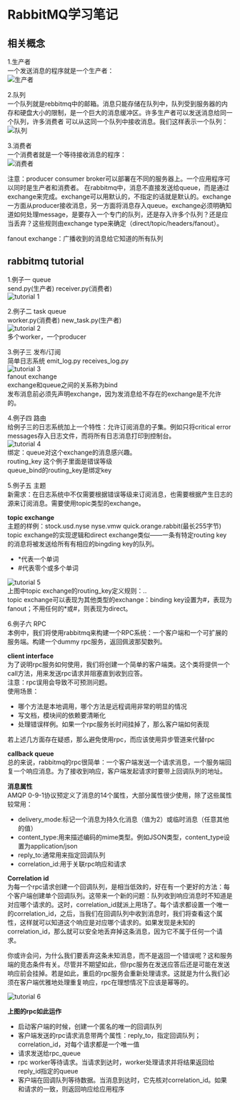 # RabbitMQ学习笔记

## 相关概念
1.生产者  
一个发送消息的程序就是一个生产者：  
![生产者](https://engeltt.github.io/images/1.png)

2.队列  
一个队列就是rebbitmq中的邮箱。消息只能存储在队列中，队列受到服务器的内存和硬盘大小的限制，是一个巨大的消息缓冲区。许多生产者可以发送消息给同一个队列，许多消费者
可以从这同一个队列中接收消息。我们这样表示一个队列：  
![队列](https://engeltt.github.io/images/2.png)

3.消费者  
一个消费者就是一个等待接收消息的程序：  
![消费者](https://engeltt.github.io/images/3.png)

注意：producer consumer broker可以部署在不同的服务器上。一个应用程序可以同时是生产者和消费者。
在rabbitmq中，消息不直接发送给queue，而是通过exchange来完成。exchange可以用默认的，不指定的话就是默认的。exchange一方面从producer接收消息，另一方面将消息存入queue。exchange必须明确知道如何处理message，是要存入一个专门的队列，还是存入许多个队列？还是应当丢弃？这些规则由exchange type来确定（direct/topic/headers/fanout）。

fanout exchange：广播收到的消息给它知道的所有队列

## rabbitmq tutorial
1.例子一 queue  
send.py(生产者)  receiver.py(消费者)  
![tutorial 1](https://engeltt.github.io/images/4.png)

2.例子二 task queue  
worker.py(消费者)  new_task.py(生产者)  
![tutorial 2](https://engeltt.github.io/images/5.png)  
多个worker，一个producer

3.例子三 发布/订阅  
简单日志系统   emit_log.py   receives_log.py  
![tutorial 3](https://engeltt.github.io/images/6.png)  
fanout exchange  
exchange和queue之间的关系称为bind  
发布消息前必须先声明exchange，因为发消息给不存在的exchange是不允许的。

4.例子四 路由  
给例子三的日志系统加上一个特性：允许订阅消息的子集。例如只将critical error messages存入日志文件，而将所有日志消息打印到控制台。  
![tutorial 4](https://engeltt.github.io/images/7.png)  
绑定：queue对这个exchange的消息感兴趣。  
routing_key  这个例子里面是错误等级  
queue_bind的routing_key是绑定key

5.例子五 主题  
新需求：在日志系统中不仅需要根据错误等级来订阅消息，也需要根据产生日志的源来订阅消息。需要使用topic类型的exchange。  

**topic exchange**  
主题的样例：stock.usd.nyse  nyse.vmw  quick.orange.rabbit(最长255字节)  
topic exchange的实现逻辑和direct exchange类似——一条有特定routing key的消息将被发送给所有有相应的bingding key的队列。  
- *代表一个单词
- #代表零个或多个单词

![tutorial 5](https://engeltt.github.io/images/8.png)  
上图中topic exchange的routing_key定义规则：<celerity>.<colour>.<species>  
topic exchange可以表现为其他类型的exchange：binding key设置为#，表现为fanout；不用任何的*或#，则表现为direct。

6.例子六 RPC  
本例中，我们将使用rabbitmq来构建一个RPC系统：一个客户端和一个可扩展的服务端。构建一个dummy rpc服务，返回佩波那契数列。

**client interface**  
为了说明rpc服务如何使用，我们将创建一个简单的客户端类。这个类将提供一个call方法，用来发送rpc请求并阻塞直到收到应答。  
注意：rpc误用会导致不可预测问题。  
使用场景：  
- 哪个方法是本地调用，哪个方法是远程调用非常的明显的情况
- 写文档，模块间的依赖要清晰化
- 处理错误样例。如果一个rpc服务长时间挂掉了，那么客户端如何表现  

若上述几方面存在疑惑，那么避免使用rpc，而应该使用异步管道来代替rpc

**callback queue**  
总的来说，rabbitmq的rpc很简单：一个客户端发送一个请求消息，一个服务端回复一个响应消息。为了接收到响应，客户端发起请求时要带上回调队列的地址。

**消息属性**  
AMQP 0-9-1协议预定义了消息的14个属性，大部分属性很少使用，除了这些属性较常用： 

- delivery_mode:标记一个消息为持久化消息（值为2）或临时消息（任意其他的值）
- content_type:用来描述编码的mime类型。例如JSON类型，content_type设置为application/json
- reply_to:通常用来指定回调队列
- correlation_id:用于关联rpc响应和请求

**Correlation id**  
为每一个rpc请求创建一个回调队列，是相当低效的，好在有一个更好的方法：每个客户端创建单个回调队列。这带来一个新的问题：队列收到响应消息时不知道是对应哪个请求的。这时，correlation_id就派上用场了。每个请求都设置一个唯一的correlation_id，之后，当我们在回调队列中收到消息时，我们将查看这个属性，这样就可以知道这个响应是对应哪个请求的。如果发现是未知的correlation_id，那么就可以安全地丢弃掉这条消息，因为它不属于任何一个请求。

你或许会问，为什么我们要丢弃这条未知消息，而不是返回一个错误呢？这和服务端的竞态条件有关。尽管并不期望如此，但rpc服务在发送应答后还是可能在发送响应前会挂掉。若是如此，重启的rpc服务会重新处理请求。这就是为什么我们必须在客户端优雅地处理重复响应，rpc在理想情况下应该是幂等的。

![tutorial 6](https://engeltt.github.io/images/9.png)

**上图的rpc如此运作**    
- 启动客户端的时候，创建一个匿名的唯一的回调队列
- 客户端发送的rpc请求消息带两个属性：reply_to，指定回调队列；correlation_id，对每个请求都是一个唯一值
- 请求发送给rpc_queue
- rpc worker等待请求。当请求到达时，worker处理请求并将结果返回给reply_id指定的queue
- 客户端在回调队列等待数据。当消息到达时，它先核对correlation_id。如果和请求的一致，则返回响应给应用程序





